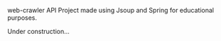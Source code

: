 web-crawler API Project made using Jsoup and Spring for educational purposes.

Under construction...
